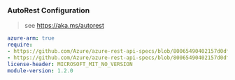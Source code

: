 ### AutoRest Configuration

> see https://aka.ms/autorest

``` yaml
azure-arm: true
require:
- https://github.com/Azure/azure-rest-api-specs/blob/80065490402157d0df0dd37ab347c651b22eb576/specification/deviceupdate/resource-manager/readme.md
- https://github.com/Azure/azure-rest-api-specs/blob/80065490402157d0df0dd37ab347c651b22eb576/specification/deviceupdate/resource-manager/readme.go.md
license-header: MICROSOFT_MIT_NO_VERSION
module-version: 1.2.0
```